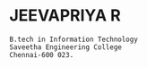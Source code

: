 #   JEEVAPRIYA R
    B.tech in Information Technology
    Saveetha Engineering College
    Chennai-600 023.


